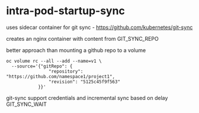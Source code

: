 # intra-pod-startup-sync

uses sidecar container for git sync - https://github.com/kubernetes/git-sync

creates an nginx container with content from GIT_SYNC_REPO

better approach than mounting a github repo to a volume

```
oc volume rc --all --add --name=v1 \
  --source='{"gitRepo": {
                "repository": "https://github.com/namespace1/project1",
                "revision": "5125c45f9f563"
            }}'
```

git-sync support credentials and incremental sync based on delay GIT_SYNC_WAIT

